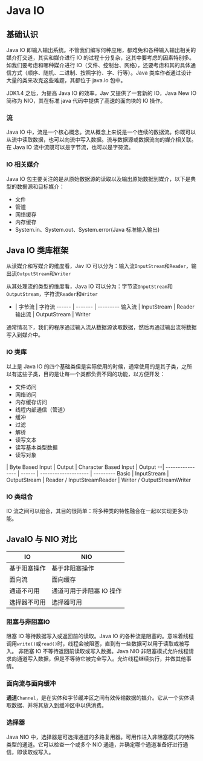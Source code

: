 # Java IO

## 基础认识

Java IO 即输入输出系统。不管我们编写何种应用，都难免和各种输入输出相关的媒介打交道，其实和媒介进行 IO 的过程十分复杂，这其中要考虑的因素特别多。如我们要考虑和哪种媒介进行 IO（文件、控制台、网络），还要考虑和其的具体通信方式（顺序、随机、二进制、按照字符、字、行等）。Java 类库作者通过设计大量的类来攻克这些难题，其都位于 java.io 包中。

JDK1.4 之后，为提高 Java IO 的效率，Jav 又提供了一套新的 IO，Java New IO 简称为 NIO，其在标准 java 代码中提供了高速的面向块的 IO 操作。

### 流

Java IO 中，流是一个核心概念。流从概念上来说是一个连续的数据流。你既可以从流中读取数据，也可以向流中写入数据。流与数据源或数据流向的媒介相关联。在 Java IO 流中流既可以是字节流，也可以是字符流。

### IO 相关媒介

Java IO 包主要关注的是从原始数据源的读取以及输出原始数据到媒介，以下是典型的数据源和目标媒介：

- 文件
- 管道
- 网络缓存
- 内存缓存
- System.in、System.out、System.error(Java 标准输入输出)

## Java IO 类库框架

从读媒介和写媒介的维度看，Jav IO 可以分为：输入流`InputStream`和`Reader`，输出流`OutputStream`和`Writer`

从其处理流的类型的维度看，Java IO 可以分为：字节流`InputStream`和`OutputStream`，字符流`Reader`和`Writer`

- | 字节流 | 字符流
------ | ------- | ---------
输入流 | InputStream | Reader
输出流 | OutputStream | Writer

通常情况下，我们的程序通过输入流从数据源读取数据，然后再通过输出流将数据写入到媒介中。

### IO 类库

以上是 Java IO 的四个基础类但是实际使用的时候，通常使用的是其子类，之所以有这些子类，目的是让每一个类都负责不同的功能，以方便开发：
- 文件访问
- 网络访问
- 内存缓存访问
- 线程内部通信（管道）
- 缓冲
- 过滤
- 解析
- 读写文本
- 读写基本类型数据
- 读写对象


 | Byte Based Input | Output | Character Based Input | Output
--| ---------------- | ------ | -------------------- | ---------
Basic | InputStream | OutputStream | Reader / InputStreamReader | Writer / OutputStreamWriter

### IO 类组合

IO 流之间可以组合，其目的很简单：将多种类的特性融合在一起以实现更多功能。

## JavaIO 与 NIO 对比

IO                               |              NIO
-----------------------          |  ---------------------------------------
基于阻塞操作                       | 基于非阻塞操作
面向流                            | 面向缓存
通道不可用                         | 通道可用于非阻塞 IO 操作
选择器不可用                       | 选择器可用

### 阻塞与非阻塞IO

阻塞 IO 等待数据写入或返回前的读取。Java IO 的各种流是阻塞的。意味着线程调用`write()`或`read()`时，线程会被阻塞，直到有一些数据可以用于读取或被写入。 非阻塞 IO 不等待返回前读取或写入数据。Java NIO 非阻塞模式允许线程请求向通道写入数据，但是不等待它被完全写入。允许线程继续执行，并做其他事情。

### 面向流与面向缓冲

**通道**`Channel`，是在实体和字节缓冲区之间有效传输数据的媒介。它从一个实体读取数据、并将其放入到缓冲区中以供消费。

### 选择器

Java NIO 中，选择器是可选择通道的多路复用器。可用作进入非阻塞模式的特殊类型的通道。它可以检查一个或多个 NIO 通道，并确定哪个通道准备好进行通信，即读取或写入。
